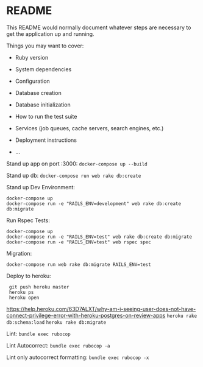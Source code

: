 # README

This README would normally document whatever steps are necessary to get the
application up and running.

Things you may want to cover:

* Ruby version

* System dependencies

* Configuration

* Database creation

* Database initialization

* How to run the test suite

* Services (job queues, cache servers, search engines, etc.)

* Deployment instructions

* ...


Stand up app on port :3000:
`docker-compose up --build`

Stand up db:
`docker-compose run web rake db:create`

Stand up Dev Environment:
```
docker-compose up
docker-compose run -e "RAILS_ENV=development" web rake db:create db:migrate
```



Run Rspec Tests:
```
docker-compose up
docker-compose run -e "RAILS_ENV=test" web rake db:create db:migrate
docker-compose run -e "RAILS_ENV=test" web rspec spec
```


Migration:
```
docker-compose run web rake db:migrate RAILS_ENV=test
```


Deploy to heroku: 
```
 git push heroku master
 heroku ps
 heroku open
```

https://help.heroku.com/63D7ALXT/why-am-i-seeing-user-does-not-have-connect-privilege-error-with-heroku-postgres-on-review-apps
`heroku rake db:schema:load`
`heroku rake db:migrate`

Lint:
`bundle exec rubocop`

Lint Autocorrect:
`bundle exec rubocop -a`

Lint only autocorrect formatting:
`bundle exec rubocop -x`

